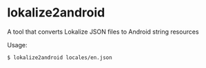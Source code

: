 # lokalize2android

A tool that converts Lokalize JSON files to Android string resources

Usage:

```
$ lokalize2android locales/en.json
```
